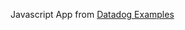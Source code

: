 Javascript App from [Datadog Examples](https://github.com/DataDog/trace-examples/tree/master/javascript)
